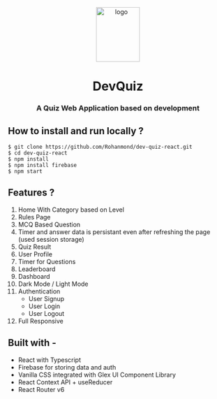 <div align="center">
  <img src="https://res.cloudinary.com/donqbxlnc/image/upload/v1649996081/DevQuiz_txfczb.png" height="125" width="100" alt="logo"/>
  
# DevQuiz
###  A Quiz Web Application based on development
</div>


## **How to install and run locally ?**

```
$ git clone https://github.com/Rohanmond/dev-quiz-react.git
$ cd dev-quiz-react
$ npm install
$ npm install firebase
$ npm start
```

## Features ?

1. Home With Category based on Level
2. Rules Page
3. MCQ Based Question 
4. Timer and answer data is persistant even after refreshing the page (used session storage)
5. Quiz Result
6. User Profile 
7. Timer for Questions
8. Leaderboard
9. Dashboard
10. Dark Mode / Light Mode
11. Authentication
      - User Signup
      - User Login
      - User Logout
13. Full Responsive

  

## **Built with -**

- React with Typescript 
- Firebase for storing data and auth
- Vanilla CSS integrated with Glex UI Component Library
- React Context API + useReducer
- React Router v6
